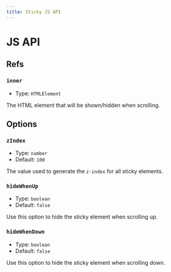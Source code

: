 ```yaml
---
title: Sticky JS API
---
```


# JS API

## Refs

### `inner`

- Type: `HTMLElement`

The HTML element that will be shown/hidden when scrolling.

## Options

### `zIndex`

- Type: `number`
- Default: `100`

The value used to generate the `z-index` for all sticky elements.

### `hideWhenUp`

- Type: `boolean`
- Default: `false`

Use this option to hide the sticky element when scrolling up.

### `hideWhenDown`

- Type: `boolean`
- Default: `false`

Use this option to hide the sticky element when scrolling down.
